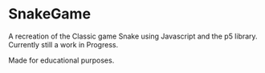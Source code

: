 # SnakeGame

A recreation of the Classic game Snake using Javascript and the p5 library. Currently still a work in Progress. 

Made for educational purposes.
